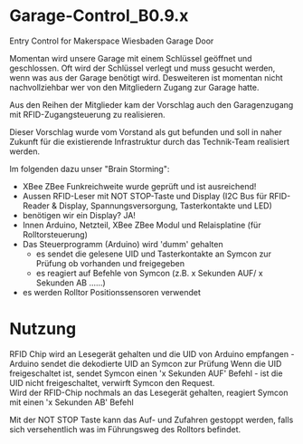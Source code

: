 # Garage-Control_B0.9.x
Entry Control for Makerspace Wiesbaden Garage Door

Momentan wird unsere Garage mit einem Schlüssel geöffnet und geschlossen. 
Oft wird der Schlüssel verlegt und muss gesucht werden, wenn was aus der Garage benötigt wird.
Desweiteren ist momentan nicht nachvollziehbar wer von den Mitgliedern Zugang zur Garage hatte.

Aus den Reihen der Mitglieder kam der Vorschlag auch den Garagenzugang mit RFID-Zugangsteuerung zu realisieren.

Dieser Vorschlag wurde vom Vorstand als gut befunden und soll in naher Zukunft für die existierende Infrastruktur durch das Technik-Team realisiert werden.

Im folgenden dazu unser "Brain Storming":

- XBee ZBee Funkreichweite wurde geprüft und ist ausreichend!
- Aussen RFID-Leser mit NOT STOP-Taste und Display (I2C Bus für RFID-Reader & Display, Spannungsversorgung, Tasterkontakte und LED) 
- benötigen wir ein Display? JA!
- Innen Arduino, Netzteil, XBee ZBee Modul und Relaisplatine (für Rolltorsteuerung)
- Das Steuerprogramm (Arduino) wird 'dumm' gehalten 
  - es sendet die gelesene UID und Tasterkontakte an Symcon zur Prüfung ob vorhanden und freigegeben
  - es reagiert auf Befehle von Symcon (z.B. x Sekunden AUF/ x Sekunden AB ......)
- es werden Rolltor Positionssensoren verwendet

# Nutzung
RFID Chip wird an Lesegerät gehalten und die UID von Arduino empfangen - Arduino sendet die dekodierte UID an Symcon zur Prüfung
Wenn die UID freigeschaltet ist, sendet Symcon einen 'x Sekunden AUF' Befehl - ist die UID nicht freigeschaltet, verwirft Symcon den Request.<br>
Wird der RFID-Chip nochmals an das Lesegerät gehalten, reagiert Symcon mit einen 'x Sekunden AB' Befehl

Mit der NOT STOP Taste kann das Auf- und Zufahren gestoppt werden, falls sich versehentlich was im Führungsweg des Rolltors befindet.
